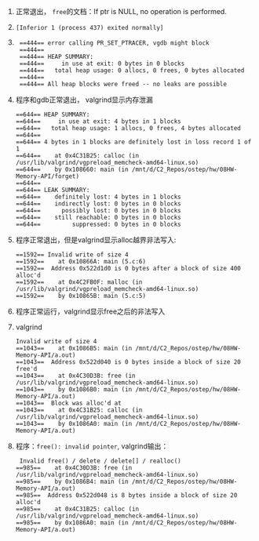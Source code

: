 1. 正常退出， `free`的文档：If ptr is NULL, no operation is performed.
2. `[Inferior 1 (process 437) exited normally]`
3. ```
    ==444== error calling PR_SET_PTRACER, vgdb might block
    ==444== 
    ==444== HEAP SUMMARY:
    ==444==     in use at exit: 0 bytes in 0 blocks
    ==444==   total heap usage: 0 allocs, 0 frees, 0 bytes allocated
    ==444== 
    ==444== All heap blocks were freed -- no leaks are possible
    ```
4. 程序和gdb正常退出， valgrind显示内存泄漏
    ```
    ==644== HEAP SUMMARY:
    ==644==     in use at exit: 4 bytes in 1 blocks
    ==644==   total heap usage: 1 allocs, 0 frees, 4 bytes allocated
    ==644== 
    ==644== 4 bytes in 1 blocks are definitely lost in loss record 1 of 1
    ==644==    at 0x4C31B25: calloc (in /usr/lib/valgrind/vgpreload_memcheck-amd64-linux.so)
    ==644==    by 0x108660: main (in /mnt/d/C2_Repos/ostep/hw/08HW-Memory-API/forget)
    ==644== 
    ==644== LEAK SUMMARY:
    ==644==    definitely lost: 4 bytes in 1 blocks
    ==644==    indirectly lost: 0 bytes in 0 blocks
    ==644==      possibly lost: 0 bytes in 0 blocks
    ==644==    still reachable: 0 bytes in 0 blocks
    ==644==         suppressed: 0 bytes in 0 blocks
    ```

5. 程序正常退出，但是valgrind显示alloc越界非法写入:
    ```
    ==1592== Invalid write of size 4
    ==1592==    at 0x10866A: main (5.c:6)
    ==1592==  Address 0x522d1d0 is 0 bytes after a block of size 400 alloc'd
    ==1592==    at 0x4C2FB0F: malloc (in /usr/lib/valgrind/vgpreload_memcheck-amd64-linux.so)
    ==1592==    by 0x10865B: main (5.c:5)
    ```
6. 程序正常运行，valgrind显示free之后的非法写入

7. valgrind
    ```
    Invalid write of size 4
    ==1043==    at 0x1086B5: main (in /mnt/d/C2_Repos/ostep/hw/08HW-Memory-API/a.out)
    ==1043==  Address 0x522d040 is 0 bytes inside a block of size 20 free'd
    ==1043==    at 0x4C30D3B: free (in /usr/lib/valgrind/vgpreload_memcheck-amd64-linux.so)
    ==1043==    by 0x1086B0: main (in /mnt/d/C2_Repos/ostep/hw/08HW-Memory-API/a.out)
    ==1043==  Block was alloc'd at
    ==1043==    at 0x4C31B25: calloc (in /usr/lib/valgrind/vgpreload_memcheck-amd64-linux.so)
    ==1043==    by 0x1086A0: main (in /mnt/d/C2_Repos/ostep/hw/08HW-Memory-API/a.out)
    ```

7. 程序：`free(): invalid pointer`, valgrind输出：
    ```
     Invalid free() / delete / delete[] / realloc()
    ==985==    at 0x4C30D3B: free (in /usr/lib/valgrind/vgpreload_memcheck-amd64-linux.so)
    ==985==    by 0x1086B4: main (in /mnt/d/C2_Repos/ostep/hw/08HW-Memory-API/a.out)
    ==985==  Address 0x522d048 is 8 bytes inside a block of size 20 alloc'd
    ==985==    at 0x4C31B25: calloc (in /usr/lib/valgrind/vgpreload_memcheck-amd64-linux.so)
    ==985==    by 0x1086A0: main (in /mnt/d/C2_Repos/ostep/hw/08HW-Memory-API/a.out)
    ```
